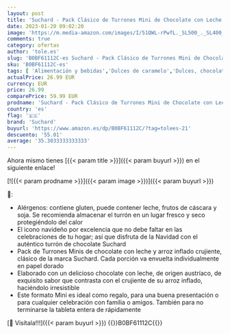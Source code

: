 ```yaml
---
layout: post
title: 'Suchard - Pack Clásico de Turrones Mini de Chocolate con Leche y Arroz Inflado Crujiente Navideño  Navidad y Fiestas - Pack de 2 6 Kg'
date: 2023-01-20 09:02:20
image: 'https://m.media-amazon.com/images/I/51QWL-rPwfL._SL500_._SL400_.jpg'
comments: true
category: ofertas
author: 'tole.es'
slug: 'B0BF61112C-es Suchard - Pack Clásico de Turrones Mini de Chocolate con...'
sku: 'B0BF61112C-es'
tags: [ 'Alimentación y bebidas','Dulces de caramelo','Dulces, chocolates y chicles','Snacks y dulces','Turrones','navidad','suchard','🇪🇸', ]
actualPrice: 26.99 EUR
currency: EUR
price: 26.99
comparePrice: 59.99 EUR
prodname: 'Suchard - Pack Clásico de Turrones Mini de Chocolate con Leche y Arroz Inflado Crujiente Navideño  Navidad y Fiestas - Pack de 2 6 Kg'
country: 'es'
flag: '🇪🇸'
brand: 'Suchard'
buyurl: 'https://www.amazon.es/dp/B0BF61112C/?tag=tolees-21'
descuento: '55.01'
average: '35.3033333333333'
---
```


Ahora mismo tienes [{{< param title >}}]({{< param buyurl >}}) en el siguiente enlace!

[![{{< param prodname >}}]({{< param image >}})]({{< param buyurl >}})

🔎:

- Alérgenos: contiene gluten, puede contener leche, frutos de cáscara y soja. Se recomienda almacenar el turrón en un lugar fresco y seco protegiéndolo del calor
- El icono navideño por excelencia que no debe faltar en las celebraciones de tu hogar; así que disfruta de la Navidad con el auténtico turrón de chocolate Suchard
- Pack de Turrones Minis de chocolate con leche y arroz inflado crujiente, clásico de la marca Suchard. Cada porción va envuelta individualmente en papel dorado
- Elaborado con un delicioso chocolate con leche, de origen austríaco, de exquisito sabor que contrasta con el crujiente de su arroz inflado, haciéndolo irresistible
- Este formato Mini es ideal como regalo, para una buena presentación o para cualquier celebración con familia o amigos. También para no terminarse la tableta entera de rápidamente

[🛒 Visítala!!!]({{< param buyurl >}})
{{<world>}}B0BF61112C{{</world>}}
